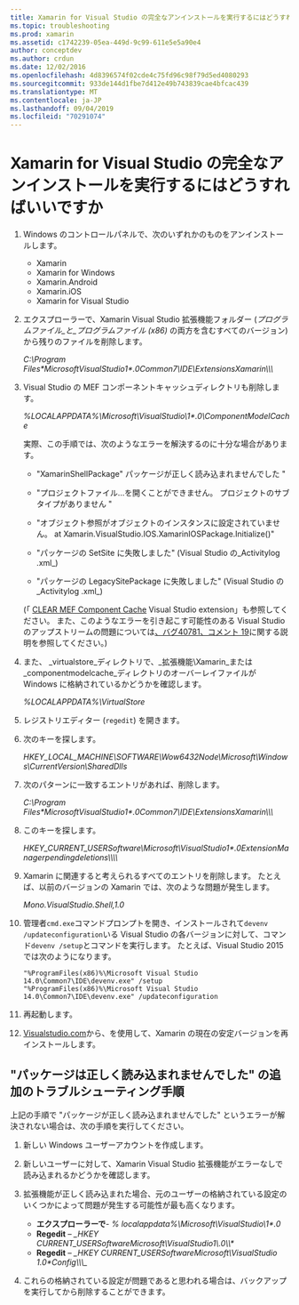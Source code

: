 ```yaml
---
title: Xamarin for Visual Studio の完全なアンインストールを実行するにはどうすればいいですか
ms.topic: troubleshooting
ms.prod: xamarin
ms.assetid: c1742239-05ea-449d-9c99-611e5e5a90e4
author: conceptdev
ms.author: crdun
ms.date: 12/02/2016
ms.openlocfilehash: 4d8396574f02cde4c75fd96c98f79d5ed4080293
ms.sourcegitcommit: 933de144d1fbe7d412e49b743839cae4bfcac439
ms.translationtype: MT
ms.contentlocale: ja-JP
ms.lasthandoff: 09/04/2019
ms.locfileid: "70291074"
---
```

# <a name="how-do-i-perform-a-thorough-uninstall-for-xamarin-for-visual-studio"></a>Xamarin for Visual Studio の完全なアンインストールを実行するにはどうすればいいですか


1. Windows のコントロールパネルで、次のいずれかのものをアンインストールします。

    - Xamarin
    - Xamarin for Windows
    - Xamarin.Android
    - Xamarin.iOS
    - Xamarin for Visual Studio

2. エクスプローラーで、Xamarin Visual Studio 拡張機能フォルダー (_プログラムファイル_と_プログラムファイル (x86)_ の両方を含むすべてのバージョン) から残りのファイルを削除します。

    _C:\\Program Files\*MicrosoftVisualStudio1\*.0Common7\\IDE\\ExtensionsXamarin\\\\\\_

3. Visual Studio の MEF コンポーネントキャッシュディレクトリも削除します。

    _%LOCALAPPDATA%\\Microsoft\\VisualStudio\\1\*.0\\ComponentModelCache_

    実際、この手順では、次のようなエラーを解決するのに十分な場合があります。

    - "XamarinShellPackage" パッケージが正しく読み込まれませんでした "

    - "プロジェクトファイル...を開くことができません。 プロジェクトのサブタイプがありません "

    - "オブジェクト参照がオブジェクトのインスタンスに設定されていません。  at Xamarin.VisualStudio.IOS.XamarinIOSPackage.Initialize()"

    - "パッケージの SetSite に失敗しました" (Visual Studio の_Activitylog .xml_)

    - "パッケージの LegacySitePackage に失敗しました" (Visual Studio の_Activitylog .xml_)

    (「 [CLEAR MEF Component Cache](https://visualstudiogallery.msdn.microsoft.com/22b94661-70c7-4a93-9ca3-8b6dd45f47cd) Visual Studio extension」も参照してください。  また、このようなエラーを引き起こす可能性のある Visual Studio のアップストリームの問題については[、バグ40781、コメント 19](https://bugzilla.xamarin.com/show_bug.cgi?id=40781#c19)に関する説明を参照してください。)

4. また、 _virtualstore_ディレクトリで、_拡張機能\\Xamarin_または_componentmodelcache_ディレクトリのオーバーレイファイルが Windows に格納されているかどうかを確認します。

    _%LOCALAPPDATA%\\VirtualStore_

5. レジストリエディター (`regedit`) を開きます。

6. 次のキーを探します。

    _HKEY\_LOCAL\_MACHINE\\SOFTWARE\\Wow6432Node\\Microsoft\\Windows\\CurrentVersion\\SharedDlls_

7. 次のパターンに一致するエントリがあれば、削除します。

    _C:\\Program Files\*MicrosoftVisualStudio1\*.0Common7\\IDE\\ExtensionsXamarin\\\\\\_

8. このキーを探します。

    _HKEY\_CURRENT\_USERSoftware\\Microsoft\\VisualStudio1\*.0ExtensionManagerpendingdeletions\\\\\\\\_

9. Xamarin に関連すると考えられるすべてのエントリを削除します。  たとえば、以前のバージョンの Xamarin では、次のような問題が発生します。

    _Mono.VisualStudio.Shell,1.0_

10. 管理者`cmd.exe`コマンドプロンプトを開き、インストールされて`devenv /updateconfiguration`いる Visual Studio の各バージョンに対して、コマンド`devenv /setup`とコマンドを実行します。  たとえば、Visual Studio 2015 では次のようになります。

    ```
    "%ProgramFiles(x86)%\Microsoft Visual Studio 14.0\Common7\IDE\devenv.exe" /setup
    "%ProgramFiles(x86)%\Microsoft Visual Studio 14.0\Common7\IDE\devenv.exe" /updateconfiguration
    ```

11. 再起動します。

12. [Visualstudio.com](https://visualstudio.com/xamarin/)から、を使用して、Xamarin の現在の安定バージョンを再インストールします。

## <a name="additional-troubleshooting-steps-for-package-did-not-load-correctly"></a>"パッケージは正しく読み込まれませんでした" の追加のトラブルシューティング手順

上記の手順で "パッケージが正しく読み込まれませんでした" というエラーが解決されない場合は、次の手順を実行してください。

1. 新しい Windows ユーザーアカウントを作成します。

2. 新しいユーザーに対して、Xamarin Visual Studio 拡張機能がエラーなしで読み込まれるかどうかを確認します。

3. 拡張機能が正しく読み込まれた場合、元のユーザーの格納されている設定のいくつかによって問題が発生する可能性が最も高くなります。

    - **エクスプローラーで**- _% localappdata%\\Microsoft\\VisualStudio\\1\*.0_
    - **Regedit** – _\_HKEY CURRENT\_USERSoftwareMicrosoft\\VisualStudio1\\.0\\\\\*_
    - **Regedit** – _\_HKEY CURRENT\_USERSoftwareMicrosoft\\VisualStudio 1.0\*Config\\\\\\\__

4. これらの格納されている設定が問題であると思われる場合は、バックアップを実行してから削除することができます。
